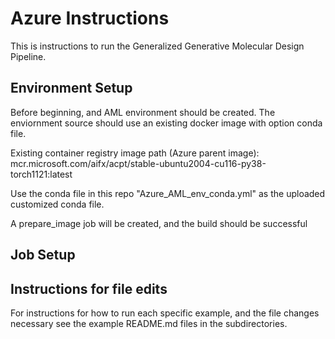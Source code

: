 # Azure Instructions
This is instructions to run the Generalized Generative Molecular Design Pipeline.  

## Environment Setup

Before beginning, and AML environment should be created. The enviornment source should use an existing docker image with option conda file.

Existing container registry image path (Azure parent image):
mcr.microsoft.com/aifx/acpt/stable-ubuntu2004-cu116-py38-torch1121:latest

Use the conda file in this repo "Azure_AML_env_conda.yml" as the uploaded customized conda file.

A prepare_image job will be created, and the build should be successful

## Job Setup


## Instructions for file edits

For instructions for how to run each specific example, and the file changes necessary see the example README.md files in the subdirectories.


